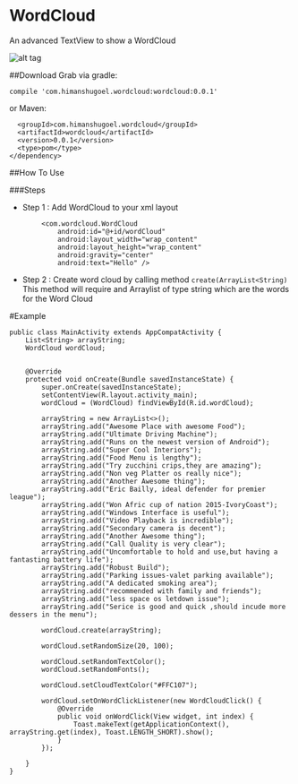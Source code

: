# WordCloud
An advanced TextView to show a WordCloud

![alt tag](https://s7.postimg.org/6o2kb0x8b/word_Cloud.png)

##Download
Grab via gradle:

```compile 'com.himanshugoel.wordcloud:wordcloud:0.0.1'```

or Maven:
```<dependency>
  <groupId>com.himanshugoel.wordcloud</groupId>
  <artifactId>wordcloud</artifactId>
  <version>0.0.1</version>
  <type>pom</type>
</dependency>
 ```


##How To Use

###Steps

- Step 1 : Add WordCloud to your xml layout
```
        <com.wordcloud.WordCloud
            android:id="@+id/wordCloud"
            android:layout_width="wrap_content"
            android:layout_height="wrap_content"
            android:gravity="center"
            android:text="Hello" />
```

- Step 2 : Create word cloud by calling method
            ```create(ArrayList<String)```
            This method will require and Arraylist of type string which are the words for the Word Cloud
			


#Example

```
public class MainActivity extends AppCompatActivity {
    List<String> arrayString;
    WordCloud wordCloud;


    @Override
    protected void onCreate(Bundle savedInstanceState) {
        super.onCreate(savedInstanceState);
        setContentView(R.layout.activity_main);
        wordCloud = (WordCloud) findViewById(R.id.wordCloud);

        arrayString = new ArrayList<>();
        arrayString.add("Awesome Place with awesome Food");
        arrayString.add("Ultimate Driving Machine");
        arrayString.add("Runs on the newest version of Android");
        arrayString.add("Super Cool Interiors");
        arrayString.add("Food Menu is lengthy");
        arrayString.add("Try zucchini crips,they are amazing");
        arrayString.add("Non veg Platter os really nice");
        arrayString.add("Another Awesome thing");
        arrayString.add("Eric Bailly, ideal defender for premier league");
        arrayString.add("Won Afric cup of nation 2015-IvoryCoast");
        arrayString.add("Windows Interface is useful");
        arrayString.add("Video Playback is incredible");
        arrayString.add("Secondary camera is decent");
        arrayString.add("Another Awesome thing");
        arrayString.add("Call Quality is very clear");
        arrayString.add("Uncomfortable to hold and use,but having a fantasting battery life");
        arrayString.add("Robust Build");
        arrayString.add("Parking issues-valet parking available");
        arrayString.add("A dedicated smoking area");
        arrayString.add("recommended with family and friends");
        arrayString.add("less space os letdown issue");
        arrayString.add("Serice is good and quick ,should incude more dessers in the menu");

        wordCloud.create(arrayString);

        wordCloud.setRandomSize(20, 100);

        wordCloud.setRandomTextColor();
        wordCloud.setRandomFonts();

        wordCloud.setCloudTextColor("#FFC107");

        wordCloud.setOnWordClickListener(new WordCloudClick() {
            @Override
            public void onWordClick(View widget, int index) {
                Toast.makeText(getApplicationContext(), arrayString.get(index), Toast.LENGTH_SHORT).show();
            }
        });

    }
}

```






